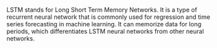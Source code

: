 LSTM stands for Long Short Term Memory Networks. 
It is a type of recurrent neural network that is commonly used for regression and time series forecasting in machine learning. 
It can memorize data for long periods, which differentiates LSTM neural networks from other neural networks. 
